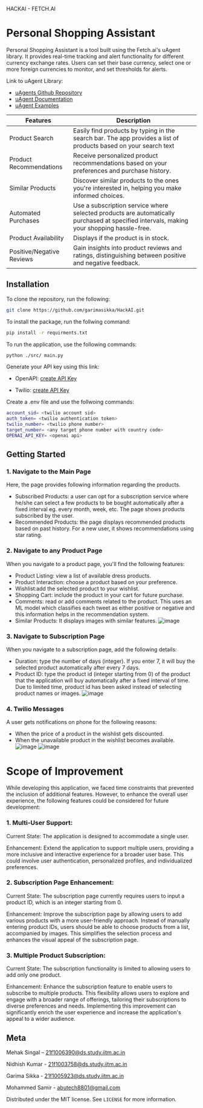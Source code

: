 HACKAI - FETCH.AI

# Personal Shopping Assistant

Personal Shopping Assistant is a tool built using the Fetch.ai's uAgent library. It provides real-time tracking and alert functionality for different currency exchange rates. Users can set their base currency, select one or more foreign currencies to monitor, and set thresholds for alerts.

Link to uAgent Library: 
- [uAgents Github Repository](https://github.com/fetchai/uAgents)
- [uAgent Documentation](https://fetch.ai/docs)
- [uAgent Examples](https://github.com/fetchai/uAgents-examples)

| Features   | Description  |
| ------------- | ------------- |
|  Product Search  |Easily find products by typing in the search bar. The app provides a list of products based on your search text  |
| Product Recommendations  | Receive personalized product recommendations based on your preferences and purchase history. |
| Similar Products  | Discover similar products to the ones you're interested in, helping you make informed choices. |
| Automated Purchases  | Use a subscription service where selected products are automatically purchased at specified intervals, making your shopping hassle-free. |
| Product Availability  | Displays if the product is in stock. |
| Positive/Negative Reviews  | Gain insights into product reviews and ratings, distinguishing between positive and negative feedback. |

## Installation
To clone the repository, run the following:
```bash
git clone https://github.com/garimasikka/HackAI.git
```
To install the package, run the follwing command:
```bash
pip install -r requirments.txt
```
To run the application, use the following commands:
```bash
python ./src/ main.py
```
Generate your API key using this link:

 - OpenAPI: [create API Key](https://www.alphavantage.co/support/#api-key)

 - Twilio: [create API Key](https://www.alphavantage.co/support/#api-key)

Create a .env file and use the follwoing commands:
```bash
account_sid= <twilio account sid>
auth_token= <twilio authentication token> 
twilio_number= <twilio phone number>
target_number= <any target phone number with country code>
OPENAI_API_KEY= <openai api>
```

## Getting Started

### 1. Navigate to the Main Page
Here, the page provides following information regarding the products.
- Subscribed Products: a user can opt for a subscription service where he/she can select a few products to be bought automatically after a fixed interval eg. every month, week, etc. The page shows products subscribed by the user.
- Recommended Products: the page displays recommended products based on past history. For a new user, it shows recommendations using star rating.

### 2. Navigate to any Product Page
When you navigate to a product page, you'll find the following features:

- Product Listing: view a list of available dress products.
- Product Interaction: choose a product based on your preference.
- Wishlist:add the selected product to your wishlist.
- Shopping Cart: include the product in your cart for future purchase.
- Comments: read or add comments related to the product. This uses an ML model which classifies each tweet as either positive or negative and this information helps in the recommendation system.
- Similar Products: It displays images with similar features.
![image](./images/prod.png)

### 3. Navigate to Subscription Page
When you navigate to a subscription page, add the following details:
- Duration: type the number of days (integer). If you enter 7, it will buy the selected product automatically after every 7 days.
- Product ID: type the product id (integer starting from 0) of the product that the application will buy automatically after a fixed interval of time. Due to limited time, product id has been asked instead of selecting product names or images.
![image](./images/sub.png)

### 4. Twilio Messages

A user gets notifications on phone for the following reasons:
- When the price of a product in the wishlist gets discounted.
- When the unavailable product in the wishlist becomes available.
![image](./images/rem.jpg)
![image](./images/rem2.jpg)

# Scope of Improvement

While developing this application, we faced time constraints that prevented the inclusion of additional features. However, to enhance the overall user experience, the following features could be considered for future development:

### 1. Multi-User Support:

Current State: The application is designed to accommodate a single user.

Enhancement: Extend the application to support multiple users, providing a more inclusive and interactive experience for a broader user base. This could involve user authentication, personalized profiles, and individualized preferences.

### 2. Subscription Page Enhancement:

Current State: The subscription page currently requires users to input a product ID, which is an integer starting from 0.

Enhancement: Improve the subscription page by allowing users to add various products with a more user-friendly approach. Instead of manually entering product IDs, users should be able to choose products from a list, accompanied by images. This simplifies the selection process and enhances the visual appeal of the subscription page.

### 3. Multiple Product Subscription:
Current State: The subscription functionality is limited to allowing users to add only one product.

Enhancement: Enhance the subscription feature to enable users to subscribe to multiple products. This flexibility allows users to explore and engage with a broader range of offerings, tailoring their subscriptions to diverse preferences and needs. Implementing this improvement can significantly enrich the user experience and increase the application's appeal to a wider audience.

## Meta
Mehak Singal – 21f1006390@ds.study.iitm.ac.in

Nidhish Kumar - 21f1003758@ds.study.iitm.ac.in 

Garima Sikka - 21f1005923@ds.study.iitm.ac.in

Mohammed Samir - abutech8801@gmail.com

Distributed under the MIT license. See ``LICENSE`` for more information.
